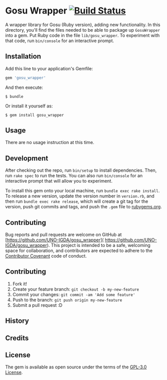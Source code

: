 # Gosu Wrapper [![Build Status](https://travis-ci.org/UNO-IGDA/gosu_wrapper.svg)](https://travis-ci.org/UNO-IGDA/gosu_wrapper)

A wrapper library for Gosu (Ruby version), adding new functionality.
In this directory, you'll find the files needed to be able to package up
`GosuWrapper` into a gem. Put Ruby code in the file `lib/gosu_wrapper`.
To experiment with that code, run `bin/console` for an interactive prompt.

## Installation
Add this line to your application's Gemfile:

```ruby
gem 'gosu_wrapper'
```

And then execute:

```
$ bundle
```

Or install it yourself as:

```
$ gem install gosu_wrapper
```

## Usage
There are no usage instruction at this time.

## Development
After checking out the repo, run `bin/setup` to install dependencies.
Then, run `rake spec` to run the tests. You can also run `bin/console`
for an interactive prompt that will allow you to experiment.

To install this gem onto your local machine, run `bundle exec rake install`.
To release a new version, update the version number in `version.rb`, and
then run `bundle exec rake release`, which will create a git tag for the
version, push git commits and tags, and push the `.gem` file to
[rubygems.org](https://rubygems.org).

## Contributing
Bug reports and pull requests are welcome on GitHub at
[https://github.com/UNO-IGDA/gosu_wrapper](
https://github.com/UNO-IGDA/gosu_wrapper). This project is intended to be a
safe, welcoming space for collaboration, and contributors are expected to
adhere to the [Contributor Covenant](http://contributor-covenant.org) code
of conduct.

## Contributing
1. Fork it!
2. Create your feature branch: `git checkout -b my-new-feature`
3. Commit your changes: `git commit -am 'Add some feature'`
4. Push to the branch: `git push origin my-new-feature`
5. Submit a pull request :D

## History

## Credits

## License
The gem is available as open source under the terms of the [GPL-3.0
License](http://opensource.org/licenses/GPL-3.0).
